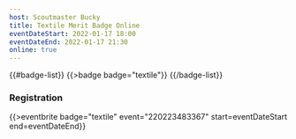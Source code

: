 ```yaml
---
host: Scoutmaster Bucky
title: Textile Merit Badge Online
eventDateStart: 2022-01-17 18:00
eventDateEnd: 2022-01-17 21:30
online: true
---
```


{{#badge-list}}
{{>badge badge="textile"}}
{{/badge-list}}

### Registration

{{>eventbrite badge="textile" event="220223483367" start=eventDateStart end=eventDateEnd}}
